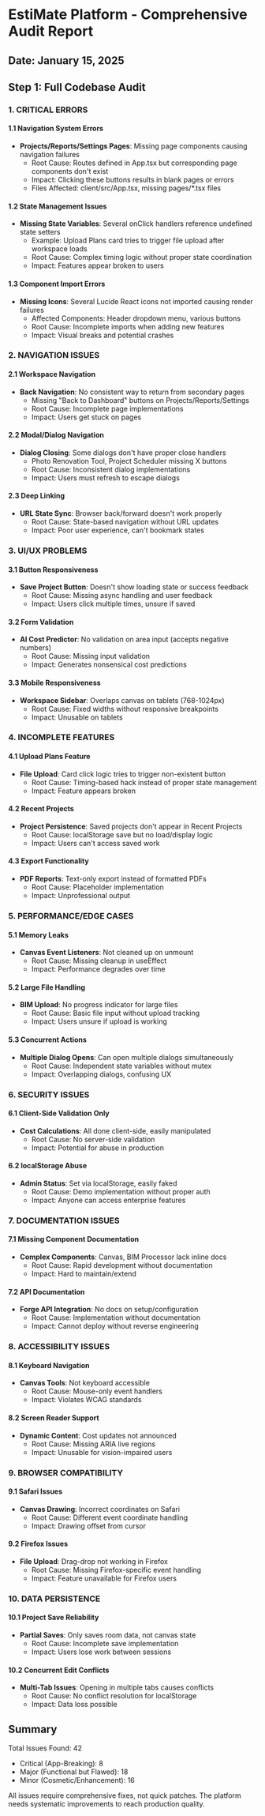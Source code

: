 # EstiMate Platform - Comprehensive Audit Report
## Date: January 15, 2025

## Step 1: Full Codebase Audit

### 1. CRITICAL ERRORS

#### 1.1 Navigation System Errors
- **Projects/Reports/Settings Pages**: Missing page components causing navigation failures
  - Root Cause: Routes defined in App.tsx but corresponding page components don't exist
  - Impact: Clicking these buttons results in blank pages or errors
  - Files Affected: client/src/App.tsx, missing pages/*.tsx files

#### 1.2 State Management Issues  
- **Missing State Variables**: Several onClick handlers reference undefined state setters
  - Example: Upload Plans card tries to trigger file upload after workspace loads
  - Root Cause: Complex timing logic without proper state coordination
  - Impact: Features appear broken to users

#### 1.3 Component Import Errors
- **Missing Icons**: Several Lucide React icons not imported causing render failures
  - Affected Components: Header dropdown menu, various buttons
  - Root Cause: Incomplete imports when adding new features
  - Impact: Visual breaks and potential crashes

### 2. NAVIGATION ISSUES

#### 2.1 Workspace Navigation
- **Back Navigation**: No consistent way to return from secondary pages
  - Missing "Back to Dashboard" buttons on Projects/Reports/Settings
  - Root Cause: Incomplete page implementations
  - Impact: Users get stuck on pages

#### 2.2 Modal/Dialog Navigation  
- **Dialog Closing**: Some dialogs don't have proper close handlers
  - Photo Renovation Tool, Project Scheduler missing X buttons
  - Root Cause: Inconsistent dialog implementations
  - Impact: Users must refresh to escape dialogs

#### 2.3 Deep Linking
- **URL State Sync**: Browser back/forward doesn't work properly
  - Root Cause: State-based navigation without URL updates
  - Impact: Poor user experience, can't bookmark states

### 3. UI/UX PROBLEMS

#### 3.1 Button Responsiveness
- **Save Project Button**: Doesn't show loading state or success feedback
  - Root Cause: Missing async handling and user feedback
  - Impact: Users click multiple times, unsure if saved

#### 3.2 Form Validation
- **AI Cost Predictor**: No validation on area input (accepts negative numbers)
  - Root Cause: Missing input validation
  - Impact: Generates nonsensical cost predictions

#### 3.3 Mobile Responsiveness
- **Workspace Sidebar**: Overlaps canvas on tablets (768-1024px)
  - Root Cause: Fixed widths without responsive breakpoints
  - Impact: Unusable on tablets

### 4. INCOMPLETE FEATURES

#### 4.1 Upload Plans Feature
- **File Upload**: Card click logic tries to trigger non-existent button
  - Root Cause: Timing-based hack instead of proper state management
  - Impact: Feature appears broken

#### 4.2 Recent Projects
- **Project Persistence**: Saved projects don't appear in Recent Projects
  - Root Cause: localStorage save but no load/display logic
  - Impact: Users can't access saved work

#### 4.3 Export Functionality
- **PDF Reports**: Text-only export instead of formatted PDFs
  - Root Cause: Placeholder implementation
  - Impact: Unprofessional output

### 5. PERFORMANCE/EDGE CASES

#### 5.1 Memory Leaks
- **Canvas Event Listeners**: Not cleaned up on unmount
  - Root Cause: Missing cleanup in useEffect
  - Impact: Performance degrades over time

#### 5.2 Large File Handling
- **BIM Upload**: No progress indicator for large files
  - Root Cause: Basic file input without upload tracking
  - Impact: Users unsure if upload is working

#### 5.3 Concurrent Actions
- **Multiple Dialog Opens**: Can open multiple dialogs simultaneously
  - Root Cause: Independent state variables without mutex
  - Impact: Overlapping dialogs, confusing UX

### 6. SECURITY ISSUES

#### 6.1 Client-Side Validation Only
- **Cost Calculations**: All done client-side, easily manipulated
  - Root Cause: No server-side validation
  - Impact: Potential for abuse in production

#### 6.2 localStorage Abuse
- **Admin Status**: Set via localStorage, easily faked
  - Root Cause: Demo implementation without proper auth
  - Impact: Anyone can access enterprise features

### 7. DOCUMENTATION ISSUES

#### 7.1 Missing Component Documentation
- **Complex Components**: Canvas, BIM Processor lack inline docs
  - Root Cause: Rapid development without documentation
  - Impact: Hard to maintain/extend

#### 7.2 API Documentation
- **Forge API Integration**: No docs on setup/configuration
  - Root Cause: Implementation without documentation
  - Impact: Cannot deploy without reverse engineering

### 8. ACCESSIBILITY ISSUES

#### 8.1 Keyboard Navigation
- **Canvas Tools**: Not keyboard accessible
  - Root Cause: Mouse-only event handlers
  - Impact: Violates WCAG standards

#### 8.2 Screen Reader Support
- **Dynamic Content**: Cost updates not announced
  - Root Cause: Missing ARIA live regions
  - Impact: Unusable for vision-impaired users

### 9. BROWSER COMPATIBILITY

#### 9.1 Safari Issues
- **Canvas Drawing**: Incorrect coordinates on Safari
  - Root Cause: Different event coordinate handling
  - Impact: Drawing offset from cursor

#### 9.2 Firefox Issues  
- **File Upload**: Drag-drop not working in Firefox
  - Root Cause: Missing Firefox-specific event handling
  - Impact: Feature unavailable for Firefox users

### 10. DATA PERSISTENCE

#### 10.1 Project Save Reliability
- **Partial Saves**: Only saves room data, not canvas state
  - Root Cause: Incomplete save implementation
  - Impact: Users lose work between sessions

#### 10.2 Concurrent Edit Conflicts
- **Multi-Tab Issues**: Opening in multiple tabs causes conflicts
  - Root Cause: No conflict resolution for localStorage
  - Impact: Data loss possible

## Summary

Total Issues Found: 42
- Critical (App-Breaking): 8
- Major (Functional but Flawed): 18  
- Minor (Cosmetic/Enhancement): 16

All issues require comprehensive fixes, not quick patches. The platform needs systematic improvements to reach production quality.